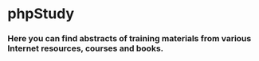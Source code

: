 # phpStudy
### Here you can find abstracts of training materials from various Internet resources, courses and books.
